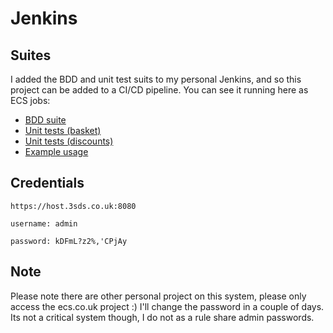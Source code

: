 # Jenkins
## Suites

I added the BDD and unit test suits to my personal Jenkins, and so this project can be added to a CI/CD pipeline. You can see it running here as ECS jobs:

* [BDD suite](http://host.3sds.co.uk:8080/job/ECS%20BDD%20suite/)
* [Unit tests (basket)](http://host.3sds.co.uk:8080/job/ECS%20unit%20tests%20-%20basket/)
* [Unit tests (discounts)](http://host.3sds.co.uk:8080/job/ECS%20unit%20tests%20-%20discounts/)
* [Example usage](http://host.3sds.co.uk:8080/job/ECS%20example-usage/)

## Credentials

`https://host.3sds.co.uk:8080`

`username: admin`

`password: kDFmL?z2%,'CPjAy`

## Note

Please note there are other personal project on this system, please only access the ecs.co.uk project :)
I'll change the password in a couple of days. Its not a critical system though, I do not as a rule share admin passwords.
